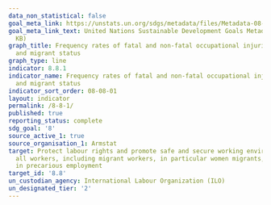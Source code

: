 ```yaml
---
data_non_statistical: false
goal_meta_link: https://unstats.un.org/sdgs/metadata/files/Metadata-08-08-01.pdf
goal_meta_link_text: United Nations Sustainable Development Goals Metadata (PDF 381
  KB)
graph_title: Frequency rates of fatal and non-fatal occupational injuries, by sex
  and migrant status
graph_type: line
indicator: 8.8.1
indicator_name: Frequency rates of fatal and non-fatal occupational injuries, by sex
  and migrant status
indicator_sort_order: 08-08-01
layout: indicator
permalink: /8-8-1/
published: true
reporting_status: complete
sdg_goal: '8'
source_active_1: true
source_organisation_1: Armstat
target: Protect labour rights and promote safe and secure working environments for
  all workers, including migrant workers, in particular women migrants, and those
  in precarious employment
target_id: '8.8'
un_custodian_agency: International Labour Organization (ILO)
un_designated_tier: '2'
---
```

